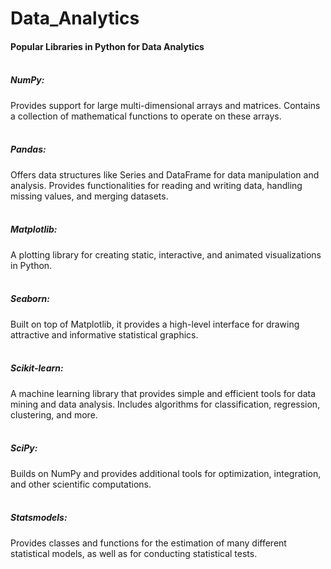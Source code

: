 # Data_Analytics


#### Popular Libraries in Python for Data Analytics</br></br>

##### NumPy:</br>
Provides support for large multi-dimensional arrays and matrices.
Contains a collection of mathematical functions to operate on these arrays.
</br></br>

##### Pandas:</br>
Offers data structures like Series and DataFrame for data manipulation and analysis.
Provides functionalities for reading and writing data, handling missing values, and merging datasets.
</br></br>

##### Matplotlib:</br>
A plotting library for creating static, interactive, and animated visualizations in Python.
</br></br>

##### Seaborn:</br>
Built on top of Matplotlib, it provides a high-level interface for drawing attractive and informative statistical graphics.
</br></br>

##### Scikit-learn:</br>
A machine learning library that provides simple and efficient tools for data mining and data analysis.
Includes algorithms for classification, regression, clustering, and more.
</br></br>

##### SciPy:</br>
Builds on NumPy and provides additional tools for optimization, integration, and other scientific computations.
</br></br>

##### Statsmodels:</br>
Provides classes and functions for the estimation of many different statistical models, as well as for conducting statistical tests.
</br></br>
